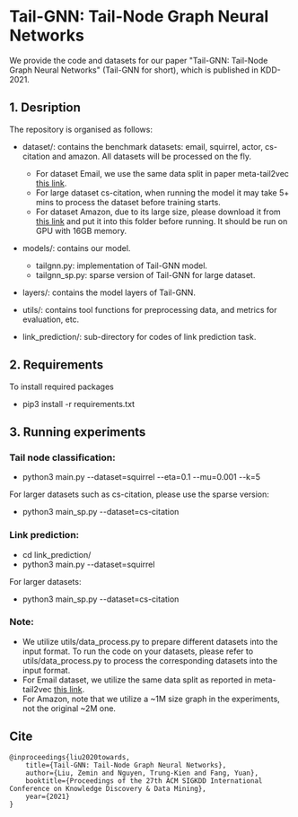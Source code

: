 
# Tail-GNN: Tail-Node Graph Neural Networks 
We provide the code and datasets for our paper "Tail-GNN: Tail-Node Graph Neural Networks" (Tail-GNN for short), which is published in KDD-2021.


## 1. Desription
The repository is organised as follows:

* dataset/: contains the benchmark datasets: email, squirrel, actor, cs-citation and amazon. All datasets will be processed on the fly. 
  * For dataset Email, we use the same data split in paper meta-tail2vec [this link](https://github.com/shuaiOKshuai/meta-tail2vec). 
  * For large dataset cs-citation, when running the model it may take 5+ mins to process the dataset before training starts. 
  * For dataset Amazon, due to its large size, please download it from [this link](https://github.com/pyyush/GraphML) and put it into this folder before running. It should be run on GPU with 16GB memory.

* models/: contains our model.
  * tailgnn.py: implementation of Tail-GNN model.
  * tailgnn_sp.py: sparse version of Tail-GNN for large dataset.

* layers/: contains the model layers of Tail-GNN.  
* utils/: contains tool functions for preprocessing data, and metrics for evaluation, etc.
* link_prediction/: sub-directory for codes of link prediction task.
  

## 2. Requirements
To install required packages
- pip3 install -r requirements.txt

## 3. Running experiments

### Tail node classification:
- python3 main.py --dataset=squirrel --eta=0.1 --mu=0.001 --k=5
  
For larger datasets such as cs-citation, please use the sparse version:
- python3 main_sp.py --dataset=cs-citation


### Link prediction:
- cd link_prediction/
- python3 main.py --dataset=squirrel 

For larger datasets:
- python3 main_sp.py --dataset=cs-citation


### Note:
- We utilize utils/data_process.py to prepare different datasets into the input format. To run the code on your datasets, please refer to utils/data_process.py to process the corresponding datasets into the input format.
- For Email dataset, we utilize the same data split as reported in meta-tail2vec [this link](https://github.com/shuaiOKshuai/meta-tail2vec).
- For Amazon, note that we utilize a ~1M size graph in the experiments, not the original ~2M one.


## Cite

	@inproceedings{liu2020towards,
		title={Tail-GNN: Tail-Node Graph Neural Networks},
		author={Liu, Zemin and Nguyen, Trung-Kien and Fang, Yuan},
		booktitle={Proceedings of the 27th ACM SIGKDD International Conference on Knowledge Discovery & Data Mining},
		year={2021}
	}
